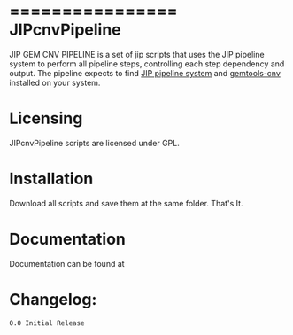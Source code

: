 ================
 JIPcnvPipeline
================

JIP GEM CNV PIPELINE is a set of jip scripts that uses the JIP pipeline system to perform all pipeline steps, controlling each step dependency and output. 
The pipeline expects to find [JIP pipeline system](https://github.com/thasso/pyjip) and [gemtools-cnv](https://github.com/MarcosFernandez/gemtols-cnv) installed on your system.


Licensing
=========

JIPcnvPipeline scripts are licensed under GPL.

Installation
============

Download all scripts and save them at the same folder. That's It.


Documentation
=============

Documentation can be found at


Changelog:
==========

    0.0 Initial Release  



